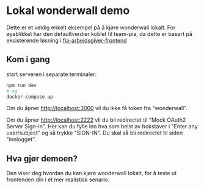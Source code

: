 # Lokal wonderwall demo

Dette er et veldig enkelt eksempel på å kjøre wonderwall lokalt.
For øyeblikket har den defaultverdier koblet til team-pia, da dette er basert på eksisterende løsning i [fia-arbeidsgiver-frontend](https://github.com/navikt/fia-arbeidsgiver-frontend)

## Kom i gang

start serveren i separate terminaler:

```bash
npm run dev
# og
docker-compose up
```

Om du åpner [http://localhost:3000](http://localhost:3000) vil du ikke få token fra "wonderwall".

Om du åpner [http://localhost:2222](http://localhost:2222) vli du bli redirectet til "Mock OAuth2 Server Sign-in".
Her kan du fylle inn hva som helst av bokstaver i "Enter any user/subject" og så trykke "SIGN-IN". Du skal så bli redirectet til siden "innlogget".

## Hva gjør demoen?

Den viser deg hvordan du kan kjøre wonderwall lokalt, for å teste ut frontenden din i et mer realistisk senario.
